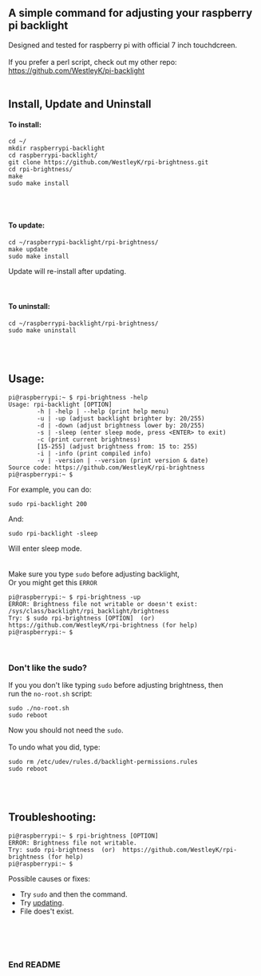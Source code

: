 ## A simple command for adjusting your raspberry pi backlight

Designed and tested for raspberry pi with official 7 inch touchdcreen. <br>
<br>
If you prefer a perl script, check out my other repo: https://github.com/WestleyK/pi-backlight <br>
<br>

## Install, Update and Uninstall


#### To install: <br>

```
cd ~/
mkdir raspberrypi-backlight
cd raspberrypi-backlight/
git clone https://github.com/WestleyK/rpi-brightness.git
cd rpi-brightness/
make
sudo make install
```

<br>
<br>

#### To update: <br>

```
cd ~/raspberrypi-backlight/rpi-brightness/
make update
sudo make install
```

Update will re-install after updating. <br>
<br>
<br>

#### To uninstall: <br>


```
cd ~/raspberrypi-backlight/rpi-brightness/
sudo make uninstall
```

<br>
<br>

## Usage:


```
pi@raspberrypi:~ $ rpi-brightness -help
Usage: rpi-backlight [OPTION]
        -h | -help | --help (print help menu)
        -u | -up (adjust backlight brighter by: 20/255)
        -d | -down (adjust brightness lower by: 20/255)
        -s | -sleep (enter sleep mode, press <ENTER> to exit)
        -c (print current brightness)
        [15-255] (adjust brightness from: 15 to: 255)
        -i | -info (print compiled info)
        -v | -version | --version (print version & date)
Source code: https://github.com/WestleyK/rpi-brightness
pi@raspberrypi:~ $ 
```
For example, you can do: <br>

```
sudo rpi-backlight 200
```
And: <br>

```
sudo rpi-backlight -sleep
```
Will enter sleep mode. <br>
<br>
<br>
Make sure you type `sudo` before adjusting backlight, <br>
Or you might get this `ERROR` <br>

```
pi@raspberrypi:~ $ rpi-brightness -up
ERROR: Brightness file not writable or doesn't exist:
/sys/class/backlight/rpi_backlight/brightness
Try: $ sudo rpi-brightness [OPTION]  (or)  https://github.com/WestleyK/rpi-brightness (for help)
pi@raspberrypi:~ $ 
```

<br>

### Don't like the sudo?

If you you don't like typing `sudo` before adjusting brightness, then <br>
run the `no-root.sh` script: <br>

```
sudo ./no-root.sh
sudo reboot
```

Now you should not need the `sudo`. <br>
<br>
To undo what you did, type: <br>

```
sudo rm /etc/udev/rules.d/backlight-permissions.rules
sudo reboot
```


<br>
<br>


## Troubleshooting:

```
pi@raspberrypi:~ $ rpi-brightness [OPTION]
ERROR: Brightness file not writable.
Try: sudo rpi-brightness  (or)  https://github.com/WestleyK/rpi-brightness (for help)
pi@raspberrypi:~ $ 
```
Possible causes or fixes: <br>
- Try `sudo` and then the command. <br>
- Try [updating](#To-update). <br>
- File does't exist. <br>
<br>




<br>
<br>

### End README

<br>
<br>



